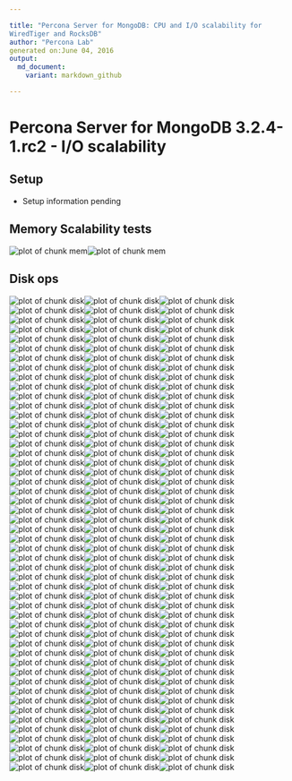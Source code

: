 ```yaml
---

title: "Percona Server for MongoDB: CPU and I/O scalability for
WiredTiger and RocksDB"
author: "Percona Lab"
generated on:June 04, 2016
output:
  md_document:
    variant: markdown_github

---
```



# Percona Server for MongoDB 3.2.4-1.rc2 - I/O scalability 

## Setup

* Setup information pending 

## Memory Scalability tests

![plot of chunk mem](figure/mem-1.png)![plot of chunk mem](figure/mem-2.png)

## Disk ops 

![plot of chunk disk](figure/disk-1.png)![plot of chunk disk](figure/disk-2.png)![plot of chunk disk](figure/disk-3.png)![plot of chunk disk](figure/disk-4.png)![plot of chunk disk](figure/disk-5.png)![plot of chunk disk](figure/disk-6.png)![plot of chunk disk](figure/disk-7.png)![plot of chunk disk](figure/disk-8.png)![plot of chunk disk](figure/disk-9.png)![plot of chunk disk](figure/disk-10.png)![plot of chunk disk](figure/disk-11.png)![plot of chunk disk](figure/disk-12.png)![plot of chunk disk](figure/disk-13.png)![plot of chunk disk](figure/disk-14.png)![plot of chunk disk](figure/disk-15.png)![plot of chunk disk](figure/disk-16.png)![plot of chunk disk](figure/disk-17.png)![plot of chunk disk](figure/disk-18.png)![plot of chunk disk](figure/disk-19.png)![plot of chunk disk](figure/disk-20.png)![plot of chunk disk](figure/disk-21.png)![plot of chunk disk](figure/disk-22.png)![plot of chunk disk](figure/disk-23.png)![plot of chunk disk](figure/disk-24.png)![plot of chunk disk](figure/disk-25.png)![plot of chunk disk](figure/disk-26.png)![plot of chunk disk](figure/disk-27.png)![plot of chunk disk](figure/disk-28.png)![plot of chunk disk](figure/disk-29.png)![plot of chunk disk](figure/disk-30.png)![plot of chunk disk](figure/disk-31.png)![plot of chunk disk](figure/disk-32.png)![plot of chunk disk](figure/disk-33.png)![plot of chunk disk](figure/disk-34.png)![plot of chunk disk](figure/disk-35.png)![plot of chunk disk](figure/disk-36.png)![plot of chunk disk](figure/disk-37.png)![plot of chunk disk](figure/disk-38.png)![plot of chunk disk](figure/disk-39.png)![plot of chunk disk](figure/disk-40.png)![plot of chunk disk](figure/disk-41.png)![plot of chunk disk](figure/disk-42.png)![plot of chunk disk](figure/disk-43.png)![plot of chunk disk](figure/disk-44.png)![plot of chunk disk](figure/disk-45.png)![plot of chunk disk](figure/disk-46.png)![plot of chunk disk](figure/disk-47.png)![plot of chunk disk](figure/disk-48.png)![plot of chunk disk](figure/disk-49.png)![plot of chunk disk](figure/disk-50.png)![plot of chunk disk](figure/disk-51.png)![plot of chunk disk](figure/disk-52.png)![plot of chunk disk](figure/disk-53.png)![plot of chunk disk](figure/disk-54.png)![plot of chunk disk](figure/disk-55.png)![plot of chunk disk](figure/disk-56.png)![plot of chunk disk](figure/disk-57.png)![plot of chunk disk](figure/disk-58.png)![plot of chunk disk](figure/disk-59.png)![plot of chunk disk](figure/disk-60.png)![plot of chunk disk](figure/disk-61.png)![plot of chunk disk](figure/disk-62.png)![plot of chunk disk](figure/disk-63.png)![plot of chunk disk](figure/disk-64.png)![plot of chunk disk](figure/disk-65.png)![plot of chunk disk](figure/disk-66.png)![plot of chunk disk](figure/disk-67.png)![plot of chunk disk](figure/disk-68.png)![plot of chunk disk](figure/disk-69.png)![plot of chunk disk](figure/disk-70.png)![plot of chunk disk](figure/disk-71.png)![plot of chunk disk](figure/disk-72.png)![plot of chunk disk](figure/disk-73.png)![plot of chunk disk](figure/disk-74.png)![plot of chunk disk](figure/disk-75.png)![plot of chunk disk](figure/disk-76.png)![plot of chunk disk](figure/disk-77.png)![plot of chunk disk](figure/disk-78.png)![plot of chunk disk](figure/disk-79.png)![plot of chunk disk](figure/disk-80.png)![plot of chunk disk](figure/disk-81.png)![plot of chunk disk](figure/disk-82.png)![plot of chunk disk](figure/disk-83.png)![plot of chunk disk](figure/disk-84.png)![plot of chunk disk](figure/disk-85.png)![plot of chunk disk](figure/disk-86.png)![plot of chunk disk](figure/disk-87.png)![plot of chunk disk](figure/disk-88.png)![plot of chunk disk](figure/disk-89.png)![plot of chunk disk](figure/disk-90.png)![plot of chunk disk](figure/disk-91.png)![plot of chunk disk](figure/disk-92.png)![plot of chunk disk](figure/disk-93.png)![plot of chunk disk](figure/disk-94.png)![plot of chunk disk](figure/disk-95.png)![plot of chunk disk](figure/disk-96.png)![plot of chunk disk](figure/disk-97.png)![plot of chunk disk](figure/disk-98.png)![plot of chunk disk](figure/disk-99.png)![plot of chunk disk](figure/disk-100.png)![plot of chunk disk](figure/disk-101.png)![plot of chunk disk](figure/disk-102.png)![plot of chunk disk](figure/disk-103.png)![plot of chunk disk](figure/disk-104.png)![plot of chunk disk](figure/disk-105.png)![plot of chunk disk](figure/disk-106.png)![plot of chunk disk](figure/disk-107.png)![plot of chunk disk](figure/disk-108.png)![plot of chunk disk](figure/disk-109.png)![plot of chunk disk](figure/disk-110.png)![plot of chunk disk](figure/disk-111.png)![plot of chunk disk](figure/disk-112.png)![plot of chunk disk](figure/disk-113.png)![plot of chunk disk](figure/disk-114.png)![plot of chunk disk](figure/disk-115.png)![plot of chunk disk](figure/disk-116.png)![plot of chunk disk](figure/disk-117.png)![plot of chunk disk](figure/disk-118.png)![plot of chunk disk](figure/disk-119.png)![plot of chunk disk](figure/disk-120.png)![plot of chunk disk](figure/disk-121.png)![plot of chunk disk](figure/disk-122.png)![plot of chunk disk](figure/disk-123.png)![plot of chunk disk](figure/disk-124.png)![plot of chunk disk](figure/disk-125.png)![plot of chunk disk](figure/disk-126.png)![plot of chunk disk](figure/disk-127.png)![plot of chunk disk](figure/disk-128.png)![plot of chunk disk](figure/disk-129.png)![plot of chunk disk](figure/disk-130.png)![plot of chunk disk](figure/disk-131.png)![plot of chunk disk](figure/disk-132.png)![plot of chunk disk](figure/disk-133.png)![plot of chunk disk](figure/disk-134.png)![plot of chunk disk](figure/disk-135.png)![plot of chunk disk](figure/disk-136.png)![plot of chunk disk](figure/disk-137.png)![plot of chunk disk](figure/disk-138.png)![plot of chunk disk](figure/disk-139.png)![plot of chunk disk](figure/disk-140.png)![plot of chunk disk](figure/disk-141.png)![plot of chunk disk](figure/disk-142.png)![plot of chunk disk](figure/disk-143.png)![plot of chunk disk](figure/disk-144.png)![plot of chunk disk](figure/disk-145.png)![plot of chunk disk](figure/disk-146.png)![plot of chunk disk](figure/disk-147.png)![plot of chunk disk](figure/disk-148.png)![plot of chunk disk](figure/disk-149.png)![plot of chunk disk](figure/disk-150.png)

